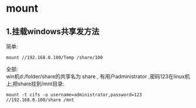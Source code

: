 mount
=====
1.挂载windows共享发方法
--------------------------------
简单:<br/>

    mount //192.168.0.100/Temp /share/100

全部:<br/>
win机d:/folder/share的共享名为 share , 有用户administrator ,密码123在linux机上,把share挂到/mnt目录:<br/>

    mount -t cifs -o username=administrator,password=123 //192.168.0.100/share /mnt

